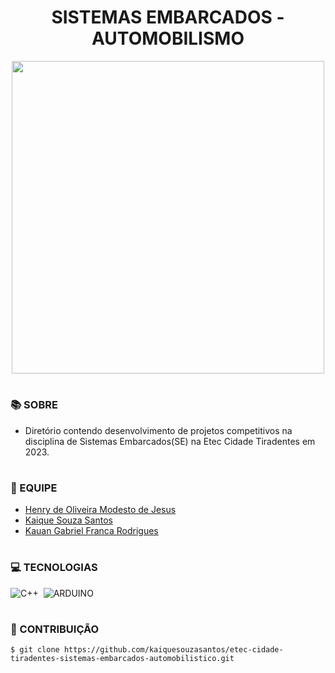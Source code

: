 <h1 align=center>SISTEMAS EMBARCADOS - AUTOMOBILISMO</h1>

<p align="center">
  <img src="etec.png" width="500">
</p>

#
### 📚 SOBRE

- Diretório contendo desenvolvimento de projetos competitivos na disciplina de Sistemas Embarcados(SE) na Etec Cidade Tiradentes em 2023.

#
### 🦺 EQUIPE

- [Henry de Oliveira Modesto de Jesus](https://github.com/HenryModesto)
- [Kaique Souza Santos](https://github.com/kaiquesouzasantos)
- [Kauan Gabriel Franca Rodrigues](https://github.com/Kauan-Ts11)

#
### 💻 TECNOLOGIAS

![C++](https://img.shields.io/badge/C%2B%2B-00599C?style=for-the-badge&logo=c%2B%2B&logoColor=white)&nbsp;
![ARDUINO](https://img.shields.io/badge/Arduino-00979D?style=for-the-badge&logo=Arduino&logoColor=white)&nbsp;

#
### 🔗 CONTRIBUIÇÃO

```
$ git clone https://github.com/kaiquesouzasantos/etec-cidade-tiradentes-sistemas-embarcados-automobilistico.git 
```
